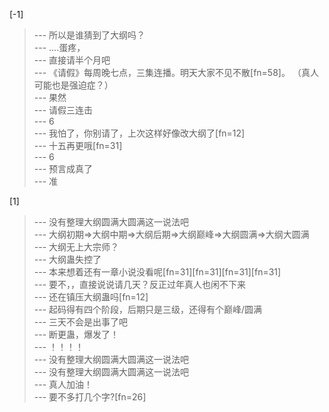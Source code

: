 
[-1] 
>--- 所以是谁猜到了大纲吗？<br>
>--- ....蛋疼，<br>
>--- 直接请半个月吧<br>
>--- 《请假》每周晚七点，三集连播。明天大家不见不散[fn=58]。
（真人可能也是强迫症？）<br>
>--- 果然<br>
>--- 请假三连击<br>
>--- 6<br>
>--- 我怕了，你别请了，上次这样好像改大纲了[fn=12]<br>
>--- 十五再更哦[fn=31]<br>
>--- 6<br>
>--- 预言成真了<br>
>--- 准<br>

[1] 
>--- 没有整理大纲圆满大圆满这一说法吧<br>
>--- 大纲初期⇒大纲中期⇒大纲后期⇒大纲巅峰⇒大纲圆满⇒大纲大圆满<br>
>--- 大纲无上大宗师？<br>
>--- 大纲蛊失控了<br>
>--- 本来想着还有一章小说没看呢[fn=31][fn=31][fn=31][fn=31]<br>
>--- 要不，，直接说说请几天？反正过年真人也闲不下来<br>
>--- 还在镇压大纲蛊吗[fn=12]<br>
>--- 起码得有四个阶段，后期只是三级，还得有个巅峰/圆满<br>
>--- 三天不会是出事了吧<br>
>--- 断更蛊，爆发了！<br>
>--- ！！！！<br>
>--- 没有整理大纲圆满大圆满这一说法吧<br>
>--- 没有整理大纲圆满大圆满这一说法吧<br>
>--- 真人加油！<br>
>--- 要不多打几个字?[fn=26]<br>
